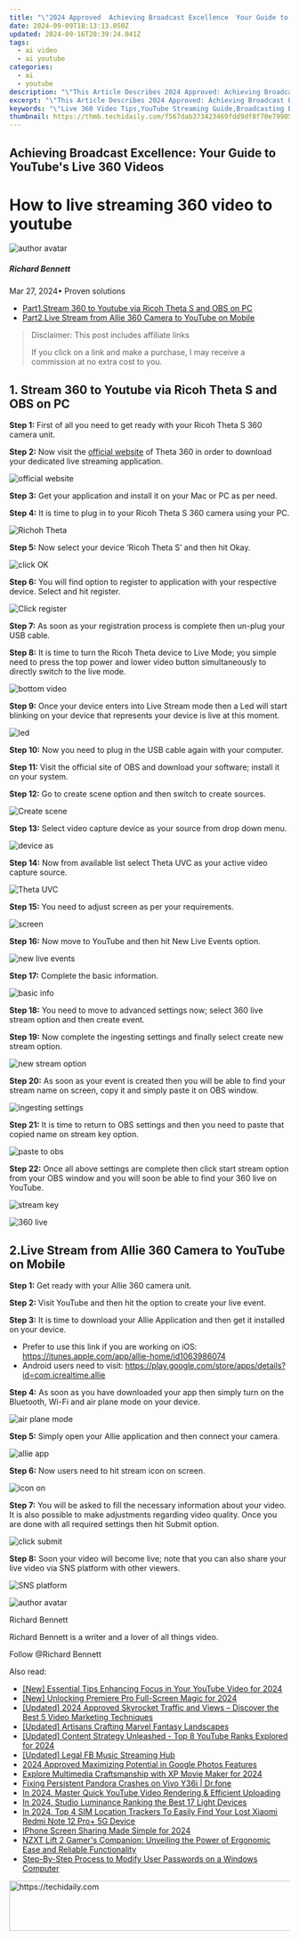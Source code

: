 ```yaml
---
title: "\"2024 Approved  Achieving Broadcast Excellence  Your Guide to YouTube's Live 360 Videos\""
date: 2024-09-09T18:13:13.050Z
updated: 2024-09-16T20:39:24.041Z
tags:
  - ai video
  - ai youtube
categories:
  - ai
  - youtube
description: "\"This Article Describes 2024 Approved: Achieving Broadcast Excellence: Your Guide to YouTube's Live 360 Videos\""
excerpt: "\"This Article Describes 2024 Approved: Achieving Broadcast Excellence: Your Guide to YouTube's Live 360 Videos\""
keywords: "\"Live 360 Video Tips,YouTube Streaming Guide,Broadcasting Best Practices,Enhancing Live Content,Excellent Online Broadcasts,Mastering YouTube Videos,360-Degree Live Streaming\""
thumbnail: https://thmb.techidaily.com/f567dab373423469fdd9df8f70e7990588879bfed38e1184b365dd128527e555.jpg
---
```


## Achieving Broadcast Excellence: Your Guide to YouTube's Live 360 Videos

# How to live streaming 360 video to youtube

![author avatar](https://images.wondershare.com/filmora/article-images/richard-bennett.jpg)

##### Richard Bennett

 Mar 27, 2024• Proven solutions

* [Part1.Stream 360 to Youtube via Ricoh Theta S and OBS on PC](#part1)
* [Part2.Live Stream from Allie 360 Camera to YouTube on Mobile](#part2)

>  Disclaimer: This post includes affiliate links
>
>  If you click on a link and make a purchase, I may receive a commission at no extra cost to you.
>

## 1\. Stream 360 to Youtube via Ricoh Theta S and OBS on PC

**Step 1:** First of all you need to get ready with your Ricoh Theta S 360 camera unit.

**Step 2:** Now visit the [official website](https://theta360.com/en/support/download/ ) of Theta 360 in order to download your dedicated live streaming application.

![ official website](https://images.wondershare.com/filmora/article-images/official-website.jpg)

**Step 3:** Get your application and install it on your Mac or PC as per need.

**Step 4:** It is time to plug in to your Ricoh Theta S 360 camera using your PC.

![ Richoh Theta](https://images.wondershare.com/filmora/article-images/richoh-theta.jpg)

**Step 5:** Now select your device ‘Ricoh Theta S’ and then hit Okay.

![ click OK](https://images.wondershare.com/filmora/article-images/click-ok.jpg)

**Step 6:**  You will find option to register to application with your respective device. Select and hit register.

![Click register ](https://images.wondershare.com/filmora/article-images/click-register.jpg)

**Step 7:** As soon as your registration process is complete then un-plug your USB cable.

**Step 8:** It is time to turn the Ricoh Theta device to Live Mode; you simple need to press the top power and lower video button simultaneously to directly switch to the live mode.

![ bottom video](https://images.wondershare.com/filmora/article-images/bottom-video.jpg)

**Step 9:** Once your device enters into Live Stream mode then a Led will start blinking on your device that represents your device is live at this moment.

![led ](https://images.wondershare.com/filmora/article-images/led.jpg)

**Step 10:** Now you need to plug in the USB cable again with your computer.

**Step 11:** Visit the official site of OBS and download your software; install it on your system.

**Step 12:** Go to create scene option and then switch to create sources.

![Create scene ](https://images.wondershare.com/filmora/article-images/create-scene.jpg)

**Step 13:** Select video capture device as your source from drop down menu.

![device as ](https://images.wondershare.com/filmora/article-images/device-as.jpg)

**Step 14:** Now from available list select Theta UVC as your active video capture source.

![Theta UVC ](https://images.wondershare.com/filmora/article-images/theta-uvc.jpg)

**Step 15:** You need to adjust screen as per your requirements.

![screen ](https://images.wondershare.com/filmora/article-images/screen.jpg)

**Step 16:** Now move to YouTube and then hit New Live Events option.

![new live events ](https://images.wondershare.com/filmora/article-images/new-live-events.jpg)

**Step 17:** Complete the basic information.

![basic info ](https://images.wondershare.com/filmora/article-images/basic-info.jpg)

**Step 18:** You need to move to advanced settings now; select 360 live stream option and then create event.

**Step 19:** Now complete the ingesting settings and finally select create new stream option.

![new stream option ](https://images.wondershare.com/filmora/article-images/new-stream-option.jpg)

**Step 20:** As soon as your event is created then you will be able to find your stream name on screen, copy it and simply paste it on OBS window.

![ingesting settings ](https://images.wondershare.com/filmora/article-images/ingesting-settings.jpg)

**Step 21:** It is time to return to OBS settings and then you need to paste that copied name on stream key option.

![paste to obs ](https://images.wondershare.com/filmora/article-images/paste-to-obs.jpg)

**Step 22:** Once all above settings are complete then click start stream option from your OBS window and you will soon be able to find your 360 live on YouTube.

![stream key ](https://images.wondershare.com/filmora/article-images/stream-key.jpg)

![360 live ](https://images.wondershare.com/filmora/article-images/360-live.jpg)

## 2.Live Stream from Allie 360 Camera to YouTube on Mobile

**Step 1:** Get ready with your Allie 360 camera unit.

**Step 2:** Visit YouTube and then hit the option to create your live event.

**Step 3:** It is time to download your Allie Application and then get it installed on your device.

* Prefer to use this link if you are working on iOS: <https://itunes.apple.com/app/allie-home/id1063986074>
* Android users need to visit: <https://play.google.com/store/apps/details?id=com.icrealtime.allie>

**Step 4:** As soon as you have downloaded your app then simply turn on the Bluetooth, Wi-Fi and air plane mode on your device.

![air plane mode ](https://images.wondershare.com/filmora/article-images/air-plane-mode.jpg)

**Step 5:** Simply open your Allie application and then connect your camera.

![allie app ](https://images.wondershare.com/filmora/article-images/allie-app.jpg)

**Step 6:** Now users need to hit stream icon on screen.

![  icon on ](https://images.wondershare.com/filmora/article-images/icon-on.jpg)

**Step 7:** You will be asked to fill the necessary information about your video. It is also possible to make adjustments regarding video quality. Once you are done with all required settings then hit Submit option.

![click submit ](https://images.wondershare.com/filmora/article-images/click-submit.jpg)

**Step 8:** Soon your video will become live; note that you can also share your live video via SNS platform with other viewers.

![SNS platform ](https://images.wondershare.com/filmora/article-images/sns-platform.jpg)

![author avatar](https://images.wondershare.com/filmora/article-images/richard-bennett.jpg)

Richard Bennett

Richard Bennett is a writer and a lover of all things video.

Follow @Richard Bennett

<ins class="adsbygoogle"
     style="display:block"
     data-ad-format="autorelaxed"
     data-ad-client="ca-pub-7571918770474297"
     data-ad-slot="1223367746"></ins>

<ins class="adsbygoogle"
     style="display:block"
     data-ad-client="ca-pub-7571918770474297"
     data-ad-slot="8358498916"
     data-ad-format="auto"
     data-full-width-responsive="true"></ins>

<span class="atpl-alsoreadstyle">Also read:</span>
<div><ul>
<li><a href="https://youtube-zero.techidaily.com/ssential-tips-enhancing-focus-in-your-youtube-video-for-2024/"><u>[New] Essential Tips Enhancing Focus in Your YouTube Video for 2024</u></a></li>
<li><a href="https://vp-tips.techidaily.com/new-unlocking-premiere-pro-full-screen-magic-for-2024/"><u>[New] Unlocking Premiere Pro Full-Screen Magic for 2024</u></a></li>
<li><a href="https://youtube-zero.techidaily.com/ed-2024-approved-skyrocket-traffic-and-views-discover-the-best-5-video-marketing-techniques/"><u>[Updated] 2024 Approved Skyrocket Traffic and Views – Discover the Best 5 Video Marketing Techniques</u></a></li>
<li><a href="https://youtube-zero.techidaily.com/ed-artisans-crafting-marvel-fantasy-landscapes/"><u>[Updated] Artisans Crafting Marvel Fantasy Landscapes</u></a></li>
<li><a href="https://youtube-zero.techidaily.com/ed-content-strategy-unleashed-top-8-youtube-ranks-explored-for-2024/"><u>[Updated] Content Strategy Unleashed - Top 8 YouTube Ranks Explored for 2024</u></a></li>
<li><a href="https://facebook-videos.techidaily.com/updated-legal-fb-music-streaming-hub/"><u>[Updated] Legal FB Music Streaming Hub</u></a></li>
<li><a href="https://extra-guidance.techidaily.com/2024-approved-maximizing-potential-in-google-photos-features/"><u>2024 Approved Maximizing Potential in Google Photos Features</u></a></li>
<li><a href="https://some-techniques.techidaily.com/explore-multimedia-craftsmanship-with-xp-movie-maker-for-2024/"><u>Explore Multimedia Craftsmanship with XP Movie Maker for 2024</u></a></li>
<li><a href="https://howto.techidaily.com/fixing-persistent-pandora-crashes-on-vivo-y36i-drfone-by-drfone-fix-android-problems-fix-android-problems/"><u>Fixing Persistent Pandora Crashes on Vivo Y36i | Dr.fone</u></a></li>
<li><a href="https://youtube-zero.techidaily.com/24-master-quick-youtube-video-rendering-and-efficient-uploading/"><u>In 2024, Master Quick YouTube Video Rendering & Efficient Uploading</u></a></li>
<li><a href="https://youtube-zero.techidaily.com/24-studio-luminance-ranking-the-best-17-light-devices/"><u>In 2024, Studio Luminance Ranking the Best 17 Light Devices</u></a></li>
<li><a href="https://unlock-android.techidaily.com/in-2024-top-4-sim-location-trackers-to-easily-find-your-lost-xiaomi-redmi-note-12-proplus-5g-device-by-drfone-android/"><u>In 2024, Top 4 SIM Location Trackers To Easily Find Your Lost Xiaomi Redmi Note 12 Pro+ 5G Device</u></a></li>
<li><a href="https://screen-activity-recording.techidaily.com/iphone-screen-sharing-made-simple-for-2024/"><u>IPhone Screen Sharing Made Simple for 2024</u></a></li>
<li><a href="https://buynow-tips.techidaily.com/nzxt-lift-2-gamers-companion-unveiling-the-power-of-ergonomic-ease-and-reliable-functionality/"><u>NZXT Lift 2 Gamer's Companion: Unveiling the Power of Ergonomic Ease and Reliable Functionality</u></a></li>
<li><a href="https://techno-recovery.techidaily.com/step-by-step-process-to-modify-user-passwords-on-a-windows-computer/"><u>Step-By-Step Process to Modify User Passwords on a Windows Computer</u></a></li>
</ul></div>

<!-- affiliate ads begin -->
<a href="https://appsumo.8odi.net/c/5597632/2118324/7443" target="_top" id="2118324">
  <img src="//a.impactradius-go.com/display-ad/7443-2118324" border="0" alt="https://techidaily.com" width="600" height="90"/>
</a>
<img height="0" width="0" src="https://appsumo.8odi.net/i/5597632/2118324/7443" style="position:absolute;visibility:hidden;" border="0" />
<!-- affiliate ads end -->

